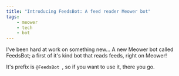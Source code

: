 ```yaml
---
title: "Introducing FeedsBot: A feed reader Meower bot"
tags:
    - meower
    - tech
    - bot
---
```

I've been hard at work on something new... A new Meower bot called FeedsBot; a first of it's kind bot that reads feeds, right on Meower!




It's prefix is `@FeedsBot `, so if you want to use it, there you go.